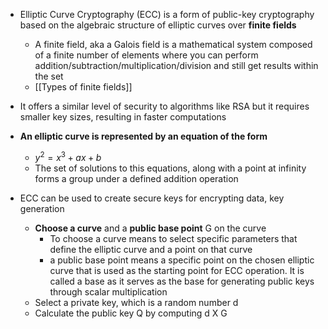 - Elliptic Curve Cryptography (ECC) is a form of public-key cryptography based on the algebraic structure of elliptic curves over **finite fields**
	- A finite field, aka a Galois field is a mathematical system composed of a finite number of elements where you can perform addition/subtraction/multiplication/division and still get results within the set 
	- [[Types of finite fields]] 
	
- It offers a similar level of security to algorithms like RSA but it requires smaller key sizes, resulting in faster computations 
- **An elliptic curve is represented by an equation of the form**
	- $y^2=x^3+ax+b$
	- The set of solutions to this equations, along with a point at infinity forms a group under a defined addition operation 
	
- ECC can be used to create secure keys for encrypting data, key generation
	- **Choose a curve** and a **public base point** G on the curve
		- To choose a curve means to select specific parameters that define the elliptic curve and a point on that curve 
		- a public base point means a specific point on the chosen elliptic curve that is used as the starting point for ECC operation. It is called a base as it serves as the base for generating public keys through scalar multiplication
	- Select a private key, which is a random number d
	- Calculate the public key Q by computing d X G